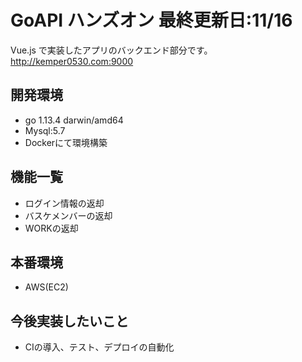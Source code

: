 # GoAPI ハンズオン 最終更新日:11/16

Vue.js で実装したアプリのバックエンド部分です。<br>
<http://kemper0530.com:9000>

## 開発環境
- go 1.13.4 darwin/amd64
- Mysql:5.7
- Dockerにて環境構築

## 機能一覧
- ログイン情報の返却
- バスケメンバーの返却
- WORKの返却

## 本番環境
- AWS(EC2)

## 今後実装したいこと
- CIの導入、テスト、デプロイの自動化
